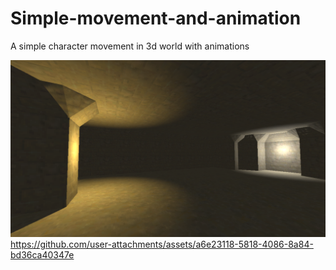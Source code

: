 # Simple-movement-and-animation
A simple character movement in 3d world with animations

![](https://github.com/JanMaykiel/Simple-movement-and-animation/blob/main/Screenshot%202025-09-28%20110353.png)
https://github.com/user-attachments/assets/a6e23118-5818-4086-8a84-bd36ca40347e

